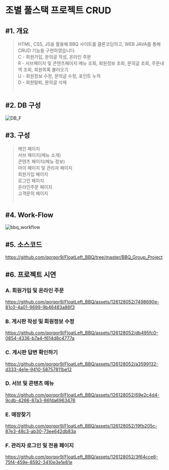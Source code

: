 <h1>조별 풀스택 프로젝트 CRUD</h1>

<h2>#1. 개요</h2>

> HTML, CSS, JS을 활용해 BBQ 사이트를 클론코딩하고, WEB JAVA를 통해 CRUD 기능을 구현하였습니다.<br>
> C - 회원가입, 문의글 작성, 온라인 주문<br>
> R - 서브페이지 및 콘텐츠페이지 메뉴 조회, 회원정보 조회, 문의글 조회, 주문내역 조회, 회원목록 불러오기<br>
> U - 회원정보 수정, 문의글 수정, 포인트 누적<br>
> D - 회원탈퇴, 문의글 삭제
<br><br>


<h2>#2. DB 구성</h2>

![DB_F](https://github.com/qorqor9/FloatLeft_BBQ/assets/126128052/35fa34fe-728e-4a55-97cc-db6d1b32cfea)



<h2>#3. 구성</h2>

> 메인 페이지<br>
> 서브 페이지(메뉴 소개)<br>
> 콘텐츠 페이지(메뉴 정보)<br>
> 마이 페이지 및 관리자 페이지<br>
> 회원가입 페이지<br>
> 로그인 페이지<br>
> 온라인주문 페이지<br>
> 고객문의 페이지
<br><br>


<h2>#4. Work-Flow</h2>

![bbq_workflow](https://github.com/qorqor9/FloatLeft_BBQ/assets/126128052/1f82592e-fdba-41d5-aeb0-6bc7e2299d07)


<h2>#5. 소스코드</h2>


https://github.com/qorqor9/FloatLeft_BBQ/tree/master/BBQ_Group_Project


<h2>#6. 프로젝트 시연</h2>

  <h3>A. 회원가입 및 온라인 주문</h3>

  https://github.com/qorqor9/FloatLeft_BBQ/assets/126128052/7498690e-81c0-4a01-9699-9b46483a86f3


  
  <h3>B. 게시판 작성 및 회원정보 수정</h3>
  
  https://github.com/qorqor9/FloatLeft_BBQ/assets/126128052/db495fc0-0854-4336-b7a4-f614d8c4777a

  
  <h3>C. 게시판 답변 확인하기</h3>
  
  https://github.com/qorqor9/FloatLeft_BBQ/assets/126128052/a3599132-d333-4e1e-9410-58757811be12

  
  <h3>D. 서브 및 콘텐츠 메뉴</h3>
  
  https://github.com/qorqor9/FloatLeft_BBQ/assets/126128052/69e2c4d4-9cdb-4266-87a3-86fda6963476

  
  <h3>E. 매장찾기</h3>
  
  https://github.com/qorqor9/FloatLeft_BBQ/assets/126128052/19fb205c-87e3-48c3-ab30-73ee642db83a

  
  <h3>F. 관리자 로그인 및 전용 페이지</h3>
  
  https://github.com/qorqor9/FloatLeft_BBQ/assets/126128052/3f64cce6-75f4-459e-8592-3410e3e1e81e

  
